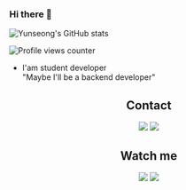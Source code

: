 ### Hi there 👋

![Yunseong's GitHub stats](https://github-readme-stats.vercel.app/api?username=Yunseong-dev&show_icons=true&bg_color=00000000&custom_title=Yunseong's%20GitHub%20statistics)

![Profile views counter](https://komarev.com/ghpvc/?username=Yunseong-dev-git&style=flat-square)

- I'am student developer<br>
"Maybe I'll be a backend developer"
   

<div align="center">
  <h2>Contact</h2>
    <a href="https://www.instagram.com/its_yunseong"><img src="https://img.shields.io/badge/Instagram-E4405F?style=flat-square&logo=Instagram&logoColor=white"/></a>
    <a href="https://discord.com/users/839504073304440862"><img src="https://img.shields.io/badge/Discord-5865F2?style=flat-square&logo=Discord&logoColor=white"/></a>
</div>

<div align="center">
  <h2>Watch me</h2>
    <a href="https://devyun.kro.kr"><img src="https://img.shields.io/badge/About Me-333333?style=flat-square&logo=aboutdotme&logoColor=white"/></a>
    <a href="https://yunseong-kr.notion.site/e0a6f6fd4e364dfcb87d69c8045b9d37?pvs=4"><img src="https://img.shields.io/badge/Notion-000000?style=flat-square&logo=Notion&logoColor=white"/></a>
</div>


